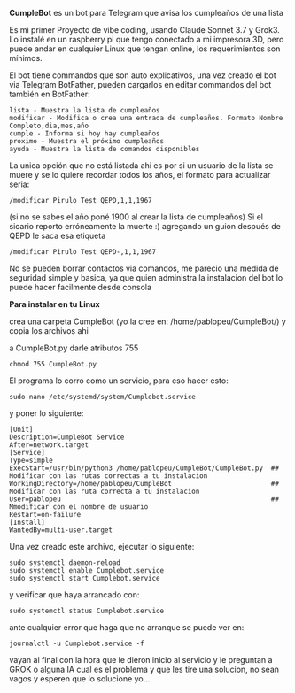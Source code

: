 **CumpleBot** es un bot para Telegram que avisa los cumpleaños de una lista

Es mi primer Proyecto de vibe coding, usando Claude Sonnet 3.7 y Grok3. Lo instalé en un raspberry pi que tengo conectado a mi impresora 3D, pero puede andar en cualquier Linux que tengan online, los requerimientos son mínimos.

El bot tiene commandos que son auto explicativos, una vez creado el bot via Telegram BotFather, pueden cargarlos en editar commandos del bot también en BotFather:

```plaintext
lista - Muestra la lista de cumpleaños
modificar - Modifica o crea una entrada de cumpleaños. Formato Nombre Completo,dia,mes,año
cumple - Informa si hoy hay cumpleaños
proximo - Muestra el próximo cumpleaños
ayuda - Muestra la lista de comandos disponibles
```

La unica opción que no está listada ahi es por si un usuario de la lista se muere y se lo quiere recordar todos los años, el formato para actualizar seria: 

```plaintext
/modificar Pirulo Test QEPD,1,1,1967
```

(si no se sabes el año poné 1900 al crear la lista de cumpleaños) Si el sicario reporto erróneamente la muerte :) agregando un guion después de QEPD le saca esa etiqueta

```plaintext
/modificar Pirulo Test QEPD-,1,1,1967
```

No se pueden borrar contactos via comandos, me parecio una medida de seguridad simple y basica, ya que quien administra la instalacion del bot lo puede hacer facilmente desde consola

**Para instalar en tu Linux**

crea una carpeta CumpleBot (yo la cree en: /home/pablopeu/CumpleBot/) y copia los archivos ahi

a CumpleBot.py darle atributos 755

```plaintext
chmod 755 CumpleBot.py
```

El programa lo corro como un servicio, para eso hacer esto:

```plaintext
sudo nano /etc/systemd/system/Cumplebot.service
```

y poner lo siguiente:

```plaintext
[Unit]
Description=CumpleBot Service
After=network.target
[Service]
Type=simple
ExecStart=/usr/bin/python3 /home/pablopeu/CumpleBot/CumpleBot.py  ## Modificar con las rutas correctas a tu instalacion
WorkingDirectory=/home/pablopeu/CumpleBot                         ## Modificar con las ruta correcta a tu instalacion
User=pablopeu                                                     ## Mmodificar con el nombre de usuario
Restart=on-failure
[Install]
WantedBy=multi-user.target
```

Una vez creado este archivo, ejecutar lo siguiente:

```plaintext
sudo systemctl daemon-reload
sudo systemctl enable Cumplebot.service
sudo systemctl start Cumplebot.service
```

y verificar que haya arrancado con:

```plaintext
sudo systemctl status Cumplebot.service
```

ante cualquier error que haga que no arranque se puede ver en:

```plaintext
journalctl -u Cumplebot.service -f
```

vayan al final con la hora que le dieron inicio al servicio y le preguntan a GROK o alguna IA cual es el problema y que les tire una solucion, no sean vagos y esperen que lo solucione yo...
